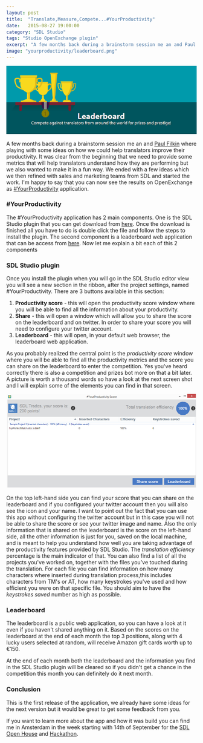 ```yaml
---
layout: post
title:  "Translate,Measure,Compete...#YourProductivity"
date:   2015-08-27 19:00:00
category: "SDL Studio"
tags: "Studio OpenExchange plugin"
excerpt: "A few months back during a brainstorm session me an and Paul Filkin where playing with some ideas on how we could help translators improve their productivity. It was clear from the beginning that we need to provide some metrics that will help translators understand how they are performing but we also wanted to make it in a fun way. We ended with a few ideas which we then refined with sales and marketing teams from SDL and started the work. I'm happy to say that you can now see the results on OpenExchange as #YourProductivity application."
image: "yourproductivity/leaderboard.png"
---
```


<img src="/assets/images/posts/yourproductivity/leaderboard.png" alt="Leaderboard" title="Leaderboard" class="img-responsive">

<p class="dropcap">A few months back during a brainstorm session me an and <a href="http://multifarious.filkin.com/" target="_blank">Paul Filkin</a> where playing with some ideas on how we could help translators improve their productivity. It was clear from the beginning that we need to provide some metrics that will help translators understand how they are performing but we also wanted to make it in a fun way. We ended with a few ideas which we then refined with sales and marketing teams from SDL and started the work. I'm happy to say that you can now see the results on OpenExchange as <a href="http://www.translationzone.com/openexchange/app/yourproductivity-861.html#88985" target="_blank">#YourProductivity</a> application.</p>

### #YourProductivity ###

The #YourProductivity application has 2 main components. One is the SDL Studio plugin that you can get download from [here](http://www.translationzone.com/openexchange/app/yourproductivity-861.html#88985). Once the download is finished all you have to do is double click the file and follow the steps to install the plugin. The second component is a leaderboard  web application that can be access from [here](http://www.translationzone.com/community/app/community-productivity/). Now let me explain a bit each of this 2 components

### SDL Studio plugin ###

Once you install the plugin when you will go in the SDL Studio editor view you will see a new section in the ribbon, after the project settings, named #YourProductivity. There are 3 buttons available in this section:

1. **Productivity score** - this will open the productivity score window where you will be able to find all the information about your productivity.
2. **Share** - this will open a window which will allow you to share the score on the leaderboard and on twitter. In order to share your score you will need to configure your twitter account.
3. **Leaderboard** - this will open, in your default web browser, the leaderboard web application.

As you probably realized the central point is the *productivity score* window where you will be able to find all the productivity metrics and the score you can share on the leaderboard to enter the competition. Yes you've heard  correctly there is also a competition and prizes bot more on that a bit later. A picture is worth a thousand words so have a look at the next screen shot and I will explain some of the elements you can find in that screen.

<img src="/assets/images/posts/yourproductivity/productivity-score.png" alt="Productivity Score" title="Productivity Score" class="img-responsive">

On the top left-hand side you can find your score that you can share on the leaderboard and if you configured your twitter account then you will also see the icon and your name. I want to point out the fact that you can use this app without configuring the twitter account but in this case you will not be able to share the score or see your twitter image and name. Also the only information that is shared on the leaderboard is the score on the left-hand side, all the other information is just for you, saved on the local machine, and is meant to help you understand how well you are taking advantage of the productivity features provided by SDL Studio. The *translation efficiency* percentage is the main indicator of that. You can also find a list of all the projects you've worked on, together with the files you've touched during the translation. For each file you can find information on how many characters where inserted during translation process,this includes characters from TM's or AT, how many keystrokes you've used and how efficient you were on that specific file. You should aim to have the *keystrokes saved* number as high as possible.

### Leaderboard ###

The leaderboard is a public web application, so you can have a look at it even if you haven't shared anything on it. Based on the scores on the leaderboard at the end of each month the top 3 positions, along with 4 lucky users selected at random, will receive Amazon gift cards worth up to €150. 

At the end of each month both the leaderboard and the information you find in the SDL Studio plugin will be cleared so if you didn't get a chance in the competition this month you can definitely do it next month. 


### Conclusion ###

This is the first release of the application, we already have some ideas for the next version but it would be great to get some feedback from you. 

If you want to learn more about the app and how it was build you can find me in Amsterdam in the week starting with 14th of September for the [SDL Open House](https://community.sdl.com/products-solutions/language/translationproductivity/c/e/102?mkt_tok=3RkMMJWWfF9wsRonvq7KcO%2FhmjTEU5z17%2BgtWaCwhokz2EFye%2BLIHETpodcMT8JlNbzYDBceEJhqyQJxPr3DJNkN1tloRhTgDQ%3D%3D) and [Hackathon](https://community.sdl.com/events/sdl_community_open_sept_2015_amsterdam/c/e/65?mkt_tok=3RkMMJWWfF9wsRonvq7KcO%2FhmjTEU5z17%2BgtWaCwhokz2EFye%2BLIHETpodcMT8JlNbzYDBceEJhqyQJxPr3DJNkN1tloRhTgDQ%3D%3D). 
